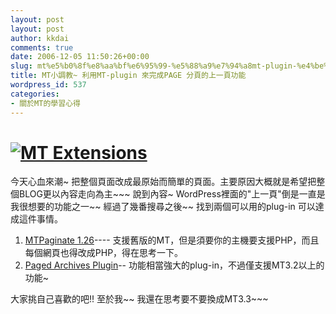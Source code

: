 ```yaml
---
layout: post
layout: post
author: kkdai
comments: true
date: 2006-12-05 11:50:26+00:00
slug: mt%e5%b0%8f%e8%aa%bf%e6%95%99-%e5%88%a9%e7%94%a8mt-plugin-%e4%be%86%e5%ae%8c%e6%88%90page-%e5%88%86%e9%a0%81%e7%9a%84%e4%b8%8a%e4%b8%80%e9%a0%81%e5%8a%9f%e8%83%bd
title: MT小調教~ 利用MT-plugin 來完成PAGE 分頁的上一頁功能
wordpress_id: 537
categories:
- 關於MT的學習心得
---
```


# [![MT Extensions](http://www.nonplus.net/software/mt/images/logo_mtextensions.gif)](http://www.nonplus.net/software/mt/)

今天心血來潮~ 把整個頁面改成最原始而簡單的頁面。主要原因大概就是希望把整個BLOG更以內容走向為主~~~ 說到內容~ WordPress裡面的"上一頁"倒是一直是我很想要的功能之一~~ 經過了幾番搜尋之後~~ 找到兩個可以用的plug-in 可以達成這件事情。

  1. [MTPaginate 1.26](http://www.nonplus.net/software/mt/MTPaginate.htm)---- 支援舊版的MT，但是須要你的主機要支援PHP，而且每個網頁也得改成PHP，得在思考一下。
  2. [Paged Archives Plugin](http://abates.tetrap.com/plugins/pagedarchives.html)-- 功能相當強大的plug-in，不過僅支援MT3.2以上的功能~

大家挑自己喜歡的吧!! 至於我~~ 我還在思考要不要換成MT3.3~~~ 

